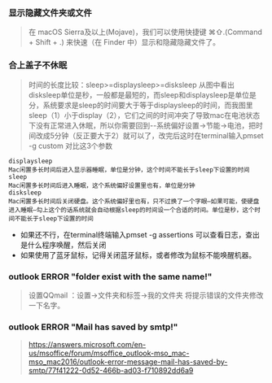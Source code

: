 
### 显示隐藏文件夹或文件

>在 macOS Sierra及以上(Mojave)，我们可以使用快捷键 ⌘⇧.(Command + Shift + .) 来快速（在 Finder 中）显示和隐藏隐藏文件了。

### 合上盖子不休眠
>时间的长度比较：sleep>=displaysleep>=disksleep
从图中看出disksleep单位是秒，一般都是最短的，而sleep和displaysleep是单位是分，系统要求是sleep的时间要大于等于displaysleep的时间，而我图里sleep（1）小于display（2），它们之间的时间冲突了导致mac在电池状态下没有正常进入休眠，所以你需要回到--系统偏好设置->节能->电池，把时间改成5分钟（反正要大于2）就可以了，改完后这时在terminal输入pmset -g custom 对比这3个参数
```
displaysleep
Mac闲置多长时间后进入显示器睡眠，单位是分钟，这个时间不能长于sleep下设置的时间
sleep
Mac闲置多长时间后进入睡眠，这个系统偏好设置里也有，单位是分钟
disksleep
Mac闲置多长时间后关闭硬盘。这个系统偏好里也有，只不过换了一个字眼—如果可能，使硬盘进入睡眠—勾上这个的话系统就会自动根据sleep的时间设一个合适的时间。单位是秒，这个时间不能长于sleep下设置的时间
```
- 如果还不行，在terminal终端输入pmset -g assertions 可以查看日志，查出是什么程序唤醒，然后关闭
- 如果使用了蓝牙鼠标，记得关闭蓝牙鼠标，或者修改为鼠标不能唤醒机器。

### outlook ERROR "folder exist with the same name!"
> 设置QQmail ：设置->文件夹和标签->我的文件夹 将提示错误的文件夹修改一下名字。

### outlook ERROR "Mail has saved by smtp!"

> https://answers.microsoft.com/en-us/msoffice/forum/msoffice_outlook-mso_mac-mso_mac2016/outlook-error-message-mail-has-saved-by-smtp/77f41222-0d52-466b-ad03-f710892dd6a9
